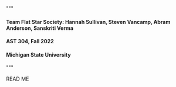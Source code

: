 """

#### Team Flat Star Society: Hannah Sullivan, Steven Vancamp, Abram Anderson, Sanskriti Verma
#### AST 304, Fall 2022
#### Michigan State University

"""

READ ME 

